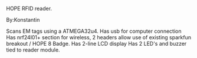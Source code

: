 HOPE RFID reader.

By:Konstantin

Scans EM tags using a ATMEGA32u4.
Has usb for computer connection
Has nrf24l01+ section for wireless, 2 headers allow use of existing sparkfun breakout / HOPE 8 Badge.
Has 2-line LCD display
Has 2 LED's and buzzer tied to reader module.
